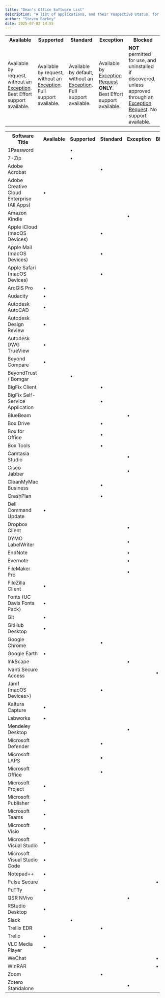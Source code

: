 ```yaml
---
title: "Dean's Office Software List"
description: "A list of applications, and their respective status, for Dean's Office users and devices. Installation of other software is at the discretion of the Director of Information Technology for the purpose of maintaining system stability, security, and legal compliance."
author: "Steven Barkey"
date: 2025-07-02 14:55
---
```


<table class="software-status-table">
	<tr>
		<th>Available</th>
		<th>Supported</th>
		<th>Standard</th>
		<th>Exception</th>
		<th>Blocked</th>
	</tr>
	<tr>
		<td>Available by request, without an <a href="https://kb.ucdavis.edu/?id=07295" target="_blank">Exception</a>.  Best Effort support available.</td>
		<td>Available by request, without an <a href="https://kb.ucdavis.edu/?id=07295" target="_blank">Exception</a>.  Full support available.</td>
		<td>Available by default, without an <a href="https://kb.ucdavis.edu/?id=07295" target="_blank">Exception</a>.  Full support available.</td>
		<td>Available by <a href="https://kb.ucdavis.edu/?id=07295" target="_blank">Exception Request</a> <b>ONLY</b>.  Best Effort support available.</td>
		<td><b>NOT</b> permitted for use, and uninstalled if discovered, unless approved through an <a href="https://kb.ucdavis.edu/?id=07295" target="_blank">Exception Request</a>.  No support available.</td>
	</tr>
</table>

<table class="approved-software-table">
    <tr>
        <th>Software Title</th>
        <th>Available</th>
        <th>Supported</th>
        <th>Standard</th>
        <th>Exception</th>
        <th>Blocked</th>
    </tr>
    <tr>
        <td>1Password</td>
        <td></td>
        <td>•</td>
        <td></td>
        <td></td>
        <td></td>
    </tr>
    <tr>
        <td>7-Zip</td>
        <td></td>
        <td>•</td>
        <td></td>
        <td></td>
        <td></td>
    </tr>
    <tr>
        <td>Adobe Acrobat</td>
        <td></td>
        <td></td>
        <td>•</td>
        <td></td>
        <td></td>
    </tr>
    <tr>
        <td>Adobe Creative Cloud Enterprise (All Apps)</td>
        <td>•</td>
        <td></td>
        <td></td>
        <td></td>
        <td></td>
    </tr>
    <tr>
        <td>Amazon Kindle</td>
        <td></td>
        <td></td>
        <td></td>
        <td>•</td>
        <td></td>
    </tr>
    <tr>
        <td>Apple iCloud (macOS Devices)</td>
        <td></td>
        <td></td>
        <td>•</td>
        <td></td>
        <td></td>
    </tr>
    <tr>
        <td>Apple Mail (macOS Devices)</td>
        <td></td>
        <td></td>
        <td>•</td>
        <td></td>
        <td></td>
    </tr>
    <tr>
        <td>Apple Safari (macOS Devices)</td>
        <td></td>
        <td></td>
        <td>•</td>
        <td></td>
        <td></td>
    </tr>
    <tr>
        <td>ArcGIS Pro</td>
        <td>•</td>
        <td></td>
        <td></td>
        <td></td>
        <td></td>
    </tr>
    <tr>
        <td>Audacity</td>
        <td>•</td>
        <td></td>
        <td></td>
        <td></td>
        <td></td>
    </tr>
    <tr>
        <td>Autodesk AutoCAD</td>
        <td>•</td>
        <td></td>
        <td></td>
        <td></td>
        <td></td>
    </tr>
    <tr>
        <td>Autodesk Design Review</td>
        <td>•</td>
        <td></td>
        <td></td>
        <td></td>
        <td></td>
    </tr>
    <tr>
        <td>Autodesk DWG TrueView</td>
        <td>•</td>
        <td></td>
        <td></td>
        <td></td>
        <td></td>
    </tr>
    <tr>
        <td>Beyond Compare</td>
        <td>•</td>
        <td></td>
        <td></td>
        <td></td>
        <td></td>
    </tr>
    <tr>
        <td>BeyondTrust / Bomgar</td>
        <td></td>
        <td>•</td>
        <td></td>
        <td></td>
        <td></td>
    </tr>
    <tr>
        <td>BigFix Client</td>
        <td></td>
        <td></td>
        <td>•</td>
        <td></td>
        <td></td>
    </tr>
    <tr>
        <td>BigFix Self-Service Application</td>
        <td></td>
        <td></td>
        <td>•</td>
        <td></td>
        <td></td>
    </tr>
    <tr>
        <td>BlueBeam</td>
        <td></td>
        <td></td>
        <td></td>
        <td>•</td>
        <td></td>
    </tr>
    <tr>
        <td>Box Drive</td>
        <td></td>
        <td></td>
        <td>•</td>
        <td></td>
        <td></td>
    </tr>
    <tr>
        <td>Box for Office</td>
        <td></td>
        <td></td>
        <td>•</td>
        <td></td>
        <td></td>
    </tr>
    <tr>
        <td>Box Tools</td>
        <td></td>
        <td></td>
        <td>•</td>
        <td></td>
        <td></td>
    </tr>
    <tr>
        <td>Camtasia Studio</td>
        <td></td>
        <td></td>
        <td></td>
        <td>•</td>
        <td></td>
    </tr>
    <tr>
        <td>Cisco Jabber</td>
        <td></td>
        <td></td>
        <td></td>
        <td>•</td>
        <td></td>
    </tr>
    <tr>
        <td>CleanMyMac Business</td>
        <td></td>
        <td></td>
        <td>•</td>
        <td></td>
        <td></td>
    </tr>
    <tr>
        <td>CrashPlan</td>
        <td></td>
        <td></td>
        <td>•</td>
        <td></td>
        <td></td>
    </tr>
    <tr>
        <td>Dell Command Update</td>
        <td>•</td>
        <td></td>
        <td></td>
        <td></td>
        <td></td>
    </tr>
    <tr>
        <td>Dropbox Client</td>
        <td></td>
        <td></td>
        <td></td>
        <td>•</td>
        <td></td>
    </tr>
    <tr>
        <td>DYMO LabelWriter</td>
        <td></td>
        <td></td>
        <td></td>
        <td>•</td>
        <td></td>
    </tr>
    <tr>
        <td>EndNote</td>
        <td></td>
        <td></td>
        <td></td>
        <td>•</td>
        <td></td>
    </tr>
    <tr>
        <td>Evernote</td>
        <td></td>
        <td></td>
        <td></td>
        <td>•</td>
        <td></td>
    </tr>
    <tr>
        <td>FileMaker Pro</td>
        <td></td>
        <td></td>
        <td></td>
        <td>•</td>
        <td></td>
    </tr>
    <tr>
        <td>FileZilla Client</td>
        <td>•</td>
        <td></td>
        <td></td>
        <td></td>
        <td></td>
    </tr>
    <tr>
        <td>Fonts (UC Davis Fonts Pack)</td>
        <td>•</td>
        <td></td>
        <td></td>
        <td></td>
        <td></td>
    </tr>
    <tr>
        <td>Git</td>
        <td>•</td>
        <td></td>
        <td></td>
        <td></td>
        <td></td>
    </tr>
    <tr>
        <td>GitHub Desktop</td>
        <td>•</td>
        <td></td>
        <td></td>
        <td></td>
        <td></td>
    </tr>
    <tr>
        <td>Google Chrome</td>
        <td></td>
        <td></td>
        <td>•</td>
        <td></td>
        <td></td>
    </tr>
    <tr>
        <td>Google Earth</td>
        <td>•</td>
        <td></td>
        <td></td>
        <td></td>
        <td></td>
    </tr>
    <tr>
        <td>InkScape</td>
        <td></td>
        <td></td>
        <td></td>
        <td>•</td>
        <td></td>
    </tr>
    <tr>
        <td>Ivanti Secure Access</td>
        <td></td>
        <td></td>
        <td></td>
        <td></td>
        <td>•</td>
    </tr>
    <tr>
        <td>Jamf (macOS Devices>)</td>
        <td></td>
        <td></td>
        <td>•</td>
        <td></td>
        <td></td>
    </tr>
    <tr>
        <td>Kaltura Capture</td>
        <td>•</td>
        <td></td>
        <td></td>
        <td></td>
        <td></td>
    </tr>
    <tr>
        <td>Labworks</td>
        <td>•</td>
        <td></td>
        <td></td>
        <td></td>
        <td></td>
    </tr>
    <tr>
        <td>Mendeley Desktop</td>
        <td></td>
        <td></td>
        <td></td>
        <td>•</td>
        <td></td>
    </tr>
    <tr>
        <td>Microsoft Defender</td>
        <td></td>
        <td></td>
        <td>•</td>
        <td></td>
        <td></td>
    </tr>
    <tr>
        <td>Microsoft LAPS</td>
        <td></td>
        <td></td>
        <td>•</td>
        <td></td>
        <td></td>
    </tr>
    <tr>
        <td>Microsoft Office</td>
        <td></td>
        <td></td>
        <td>•</td>
        <td></td>
        <td></td>
    </tr>
    <tr>
        <td>Microsoft Project</td>
        <td>•</td>
        <td></td>
        <td></td>
        <td></td>
        <td></td>
    </tr>
    <tr>
        <td>Microsoft Publisher</td>
        <td>•</td>
        <td></td>
        <td></td>
        <td></td>
        <td></td>
    </tr>
    <tr>
        <td>Microsoft Teams</td>
        <td>•</td>
        <td></td>
        <td></td>
        <td></td>
        <td></td>
    </tr>
    <tr>
        <td>Microsoft Visio</td>
        <td>•</td>
        <td></td>
        <td></td>
        <td></td>
        <td></td>
    </tr>
    <tr>
        <td>Microsoft Visual Studio</td>
        <td>•</td>
        <td></td>
        <td></td>
        <td></td>
        <td></td>
    </tr>
    <tr>
        <td>Microsoft Visual Studio Code</td>
        <td>•</td>
        <td></td>
        <td></td>
        <td></td>
        <td></td>
    </tr>
    <tr>
        <td>Notepad++</td>
        <td>•</td>
        <td></td>
        <td></td>
        <td></td>
        <td></td>
    </tr>
    <tr>
        <td>Pulse Secure</td>
        <td></td>
        <td></td>
        <td></td>
        <td></td>
        <td>•</td>
    </tr>
    <tr>
        <td>PuTTy</td>
        <td>•</td>
        <td></td>
        <td></td>
        <td></td>
        <td></td>
    </tr>
    <tr>
        <td>QSR NVivo</td>
        <td></td>
        <td></td>
        <td></td>
        <td>•</td>
        <td></td>
    </tr>
    <tr>
        <td>RStudio Desktop</td>
        <td>•</td>
        <td></td>
        <td></td>
        <td></td>
        <td></td>
    </tr>
    <tr>
        <td>Slack</td>
        <td></td>
        <td>•</td>
        <td></td>
        <td></td>
        <td></td>
    </tr>
    <tr>
        <td>Trellix EDR</td>
        <td></td>
        <td></td>
        <td>•</td>
        <td></td>
        <td></td>
    </tr>
    <tr>
        <td>Trello</td>
        <td>•</td>
        <td></td>
        <td></td>
        <td></td>
        <td></td>
    </tr>
    <tr>
        <td>VLC Media Player</td>
        <td>•</td>
        <td></td>
        <td></td>
        <td></td>
        <td></td>
    </tr>
    <tr>
        <td>WeChat</td>
        <td></td>
        <td></td>
        <td></td>
        <td></td>
        <td>•</td>
    </tr>
    <tr>
        <td>WinRAR</td>
        <td></td>
        <td></td>
        <td></td>
        <td></td>
        <td>•</td>
    </tr>
    <tr>
        <td>Zoom</td>
        <td></td>
        <td></td>
        <td>•</td>
        <td></td>
        <td></td>
    </tr>
    <tr>
        <td>Zotero Standalone</td>
        <td></td>
        <td></td>
        <td></td>
        <td>•</td>
        <td></td>
    </tr>
</table>
